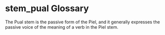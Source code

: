 # stem_pual Glossary

The Pual stem is the passive form of the Piel, and it generally expresses the passive voice of the meaning of a verb in the Piel stem.
